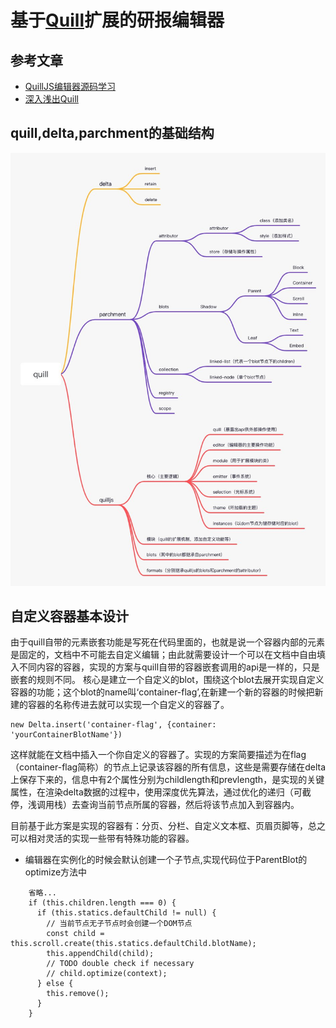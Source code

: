 # 基于[Quill](quilljs.com)扩展的研报编辑器
## 参考文章
- [QuillJS编辑器源码学习](zhuanlan.zhihu.com/p/374592382)
- [深入浅出Quill](juejin.cn/post/6844904073620094990)
## quill,delta,parchment的基础结构  
![结构思维导图](./images/quill.jpg)
## 自定义容器基本设计
由于quill自带的元素嵌套功能是写死在代码里面的，也就是说一个容器内部的元素是固定的，文档中不可能去自定义编辑；由此就需要设计一个可以在文档中自由填入不同内容的容器，实现的方案与quill自带的容器嵌套调用的api是一样的，只是嵌套的规则不同。
核心是建立一个自定义的blot，围绕这个blot去展开实现自定义容器的功能；这个blot的name叫‘container-flag’,在新建一个新的容器的时候把新建的容器的名称传进去就可以实现一个自定义的容器了。

	new Delta.insert('container-flag', {container: 'yourContainerBlotName'})

这样就能在文档中插入一个你自定义的容器了。实现的方案简要描述为在flag（container-flag简称）的节点上记录该容器的所有信息，这些是需要存储在delta上保存下来的，信息中有2个属性分别为childlength和prevlength，是实现的关键属性，在渲染delta数据的过程中，使用深度优先算法，通过优化的递归（可截停，浅调用栈）去查询当前节点所属的容器，然后将该节点加入到容器内。

目前基于此方案是实现的容器有：分页、分栏、自定义文本框、页眉页脚等，总之可以相对灵活的实现一些带有特殊功能的容器。

- 编辑器在实例化的时候会默认创建一个子节点,实现代码位于ParentBlot的optimize方法中
```
	省略...
    if (this.children.length === 0) {
      if (this.statics.defaultChild != null) {
		// 当前节点无子节点时会创建一个DOM节点
        const child = this.scroll.create(this.statics.defaultChild.blotName);
        this.appendChild(child);
        // TODO double check if necessary
        // child.optimize(context);
      } else {
        this.remove();
      }
    }
```